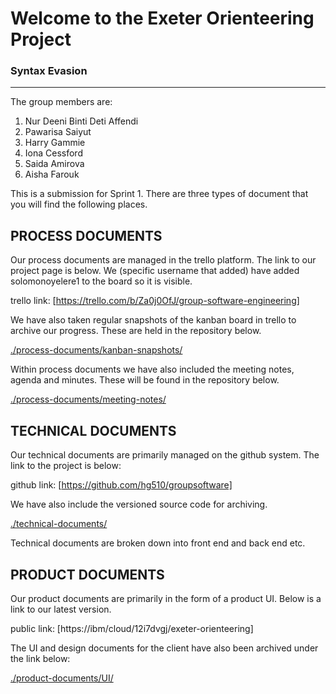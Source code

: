 # Welcome to the Exeter Orienteering Project

### Syntax Evasion
___

The group members are:

1. Nur Deeni Binti Deti Affendi
2. Pawarisa Saiyut
3. Harry Gammie
4. Iona Cessford
5. Saida Amirova
6. Aisha Farouk


This is a submission for Sprint 1. There are three types of document that you will find the following places.

## PROCESS DOCUMENTS
Our process documents are managed in the trello platform. The link to our project page is below. We (specific username that added) have added solomonoyelere1 to the board so it is visible.

trello link: [https://trello.com/b/Za0j0OfJ/group-software-engineering]

We have also taken regular snapshots of the kanban board in trello to archive our progress. These are held in the repository below.

[./process-documents/kanban-snapshots/](./process-documents/kanban-snapshots/)

Within process documents we have also included the meeting notes, agenda and minutes. These will be found in the repository below.

[./process-documents/meeting-notes/](./process-documents/meeting-notes/)


## TECHNICAL DOCUMENTS
Our technical documents are primarily managed on the github system. The link to the project is below:

github link: [https://github.com/hg510/groupsoftware]

We have also include the versioned source code for archiving.

[./technical-documents/](./technical-documents/)

Technical documents are broken down into front end and back end etc.  

## PRODUCT DOCUMENTS
Our product documents are primarily in the form of a product UI. Below is a link to our latest version.

public link: [https://ibm/cloud/12i7dvgj/exeter-orienteering]

The UI and design documents for the client have also been archived under the link below:

[./product-documents/UI/](./product-documents/UI/)
